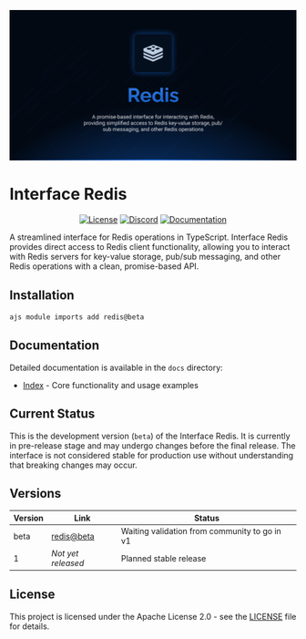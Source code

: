 ![Redis](.github/social-card.png)

# Interface Redis

<div align="center">
<a href="./LICENSE"><img alt="License" src="https://img.shields.io/badge/License-Apache_2.0-blue.svg?style=for-the-badge&labelColor=000000"></a>
<a href="https://discord.gg/sjK28QHrA7"><img src="https://img.shields.io/badge/Discord-18181B?logo=discord&style=for-the-badge&color=000000" alt="Discord"></a>
<a href="./docs/1.index.md"><img src="https://img.shields.io/badge/Docs-18181B?style=for-the-badge&color=000000" alt="Documentation"></a>
</div>

A streamlined interface for Redis operations in TypeScript. Interface Redis provides direct access to Redis client functionality, allowing you to interact with Redis servers for key-value storage, pub/sub messaging, and other Redis operations with a clean, promise-based API.

## Installation

```bash
ajs module imports add redis@beta
```

## Documentation

Detailed documentation is available in the `docs` directory:

- [Index](./docs/1.index.md) - Core functionality and usage examples

## Current Status

This is the development version (`beta`) of the Interface Redis. It is currently in pre-release stage and may undergo changes before the final release. The interface is not considered stable for production use without understanding that breaking changes may occur.

## Versions

| Version | Link                                                                                    | Status                                        |
| ------- | --------------------------------------------------------------------------------------- | --------------------------------------------- |
| beta    | [redis@beta](https://github.com/AntelopeJS/redis/tree/main/output/redis/beta) | Waiting validation from community to go in v1 |
| 1       | _Not yet released_                                                                      | Planned stable release                        |

## License

This project is licensed under the Apache License 2.0 - see the [LICENSE](LICENSE) file for details.
